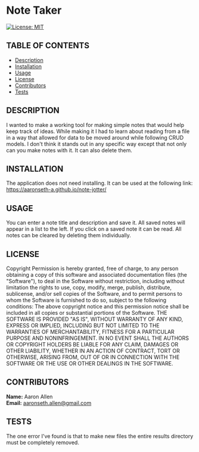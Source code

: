 
# Note Taker
[![License: MIT](https://img.shields.io/badge/License-MIT-yellow.svg)](https://opensource.org/licenses/MIT)

## TABLE OF CONTENTS
- [Description](#description)
- [Installation](#installation)
- [Usage](#usage)
- [License](#license)
- [Contributors](#contributors)
- [Tests](#tests)

## DESCRIPTION
I wanted to make a working tool for making simple notes that would help keep track of ideas. While making it I had to learn about reading from a file in a way that allowed for data to be moved around while following CRUD models. I don't think it stands out in any specific way except that not only can you make notes with it. It can also delete them.

## INSTALLATION
The application does not need installing. It can be used at the following link: <a href="https://aaronseth-a.github.io/note-jotter/">https://aaronseth-a.github.io/note-jotter/</a>

## USAGE
You can enter a note title and description and save it. All saved notes will appear in a list to the left. If you click on a saved note it can be read. All notes can be cleared by deleting them individually.

## LICENSE
Copyright <YEAR> <COPYRIGHT HOLDER> Permission is hereby granted, free of charge, to any person obtaining a copy of this software and associated documentation files (the "Software"), to deal in the Software without restriction, including without limitation the rights to use, copy, modify, merge, publish, distribute, sublicense, and/or sell copies of the Software, and to permit persons to whom the Software is furnished to do so, subject to the following conditions: The above copyright notice and this permission notice shall be included in all copies or substantial portions of the Software. THE SOFTWARE IS PROVIDED "AS IS", WITHOUT WARRANTY OF ANY KIND, EXPRESS OR IMPLIED, INCLUDING BUT NOT LIMITED TO THE WARRANTIES OF MERCHANTABILITY, FITNESS FOR A PARTICULAR PURPOSE AND NONINFRINGEMENT. IN NO EVENT SHALL THE AUTHORS OR COPYRIGHT HOLDERS BE LIABLE FOR ANY CLAIM, DAMAGES OR OTHER LIABILITY, WHETHER IN AN ACTION OF CONTRACT, TORT OR OTHERWISE, ARISING FROM, OUT OF OR IN CONNECTION WITH THE SOFTWARE OR THE USE OR OTHER DEALINGS IN THE SOFTWARE.

## CONTRIBUTORS
<strong>Name:</strong> Aaron Allen  
<strong>Email:</strong> aaronseth.allen@gmail.com 

## TESTS
The one error I've found is that to make new files the entire results directory must be completely removed.
